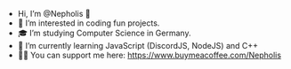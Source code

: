 - Hi, I’m @Nepholis 👋
- 👀 I’m interested in coding fun projects.
- 🎓 I’m studying Computer Science in Germany.
- 🌱 I’m currently learning JavaScript (DiscordJS, NodeJS) and C++
- 🤝🏻 You can support me here: https://www.buymeacoffee.com/Nepholis

<!---
Nepholis/Nepholis is a ✨ special ✨ repository because its `README.md` (this file) appears on your GitHub profile.
You can click the Preview link to take a look at your changes.
--->
